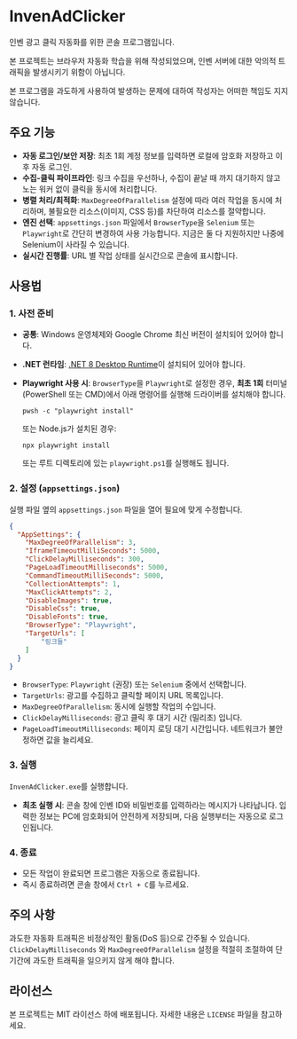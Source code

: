 # InvenAdClicker

인벤 광고 클릭 자동화를 위한 콘솔 프로그램입니다.

본 프로젝트는 브라우저 자동화 학습을 위해 작성되었으며, 인벤 서버에 대한 악의적 트래픽을 발생시키기 위함이 아닙니다.

본 프로그램을 과도하게 사용하여 발생하는 문제에 대하여 작성자는 어떠한 책임도 지지 않습니다.

## 주요 기능

- **자동 로그인/보안 저장**: 최초 1회 계정 정보를 입력하면 로컬에 암호화 저장하고 이후 자동 로그인.
- **수집-클릭 파이프라인**: 링크 수집을 우선하나, 수집이 끝날 때 까지 대기하지 않고 노는 워커 없이 클릭을 동시에 처리합니다.
- **병렬 처리/최적화**: `MaxDegreeOfParallelism` 설정에 따라 여러 작업을 동시에 처리하며, 불필요한 리소스(이미지, CSS 등)를 차단하여 리소스를 절약합니다.
- **엔진 선택**: `appsettings.json` 파일에서 `BrowserType`을 `Selenium` 또는 `Playwright`로 간단히 변경하여 사용 가능합니다. 지금은 둘 다 지원하지만 나중에 Selenium이 사라질 수 있습니다.
- **실시간 진행률**: URL 별 작업 상태를 실시간으로 콘솔에 표시합니다.

## 사용법

### 1. 사전 준비

- **공통**: Windows 운영체제와 Google Chrome 최신 버전이 설치되어 있어야 합니다.
- **.NET 런타임**: [.NET 8 Desktop Runtime](https://dotnet.microsoft.com/en-us/download/dotnet/8.0)이 설치되어 있어야 합니다.
- **Playwright 사용 시**: `BrowserType`을 `Playwright`로 설정한 경우, **최초 1회** 터미널(PowerShell 또는 CMD)에서 아래 명령어를 실행해 드라이버를 설치해야 합니다.
  ```shell
  pwsh -c "playwright install"
  ```
  또는 Node.js가 설치된 경우:
  ```shell
  npx playwright install
  ```

  또는 루트 디렉토리에 있는 `playwright.ps1`를 실행해도 됩니다.

### 2. 설정 (`appsettings.json`)

실행 파일 옆의 `appsettings.json` 파일을 열어 필요에 맞게 수정합니다.

```json
{
  "AppSettings": {
    "MaxDegreeOfParallelism": 3,
    "IframeTimeoutMilliSeconds": 5000,
    "ClickDelayMilliseconds": 300,
    "PageLoadTimeoutMilliseconds": 5000,
    "CommandTimeoutMilliSeconds": 5000,
    "CollectionAttempts": 1,
    "MaxClickAttempts": 2,
    "DisableImages": true,
    "DisableCss": true,
    "DisableFonts": true,
    "BrowserType": "Playwright",
    "TargetUrls": [
        "링크들"
    ]
  }
}
```
- `BrowserType`: `Playwright` (권장) 또는 `Selenium` 중에서 선택합니다.
- `TargetUrls`: 광고를 수집하고 클릭할 페이지 URL 목록입니다.
- `MaxDegreeOfParallelism`: 동시에 실행할 작업의 수입니다.
- `ClickDelayMilliseconds`: 광고 클릭 후 대기 시간 (밀리초) 입니다.
- `PageLoadTimeoutMilliseconds`: 페이지 로딩 대기 시간입니다. 네트워크가 불안정하면 값을 늘리세요.

### 3. 실행

`InvenAdClicker.exe`를 실행합니다.

- **최초 실행 시**: 콘솔 창에 인벤 ID와 비밀번호를 입력하라는 메시지가 나타납니다. 입력한 정보는 PC에 암호화되어 안전하게 저장되며, 다음 실행부터는 자동으로 로그인됩니다.

### 4. 종료

- 모든 작업이 완료되면 프로그램은 자동으로 종료됩니다.
- 즉시 종료하려면 콘솔 창에서 `Ctrl + C`를 누르세요.

## 주의 사항

과도한 자동화 트래픽은 비정상적인 활동(DoS 등)으로 간주될 수 있습니다. `ClickDelayMilliseconds` 와 `MaxDegreeOfParallelism` 설정을 적절히 조절하여 단기간에 과도한 트래픽을 일으키지 않게 해야 합니다.

## 라이선스

본 프로젝트는 MIT 라이선스 하에 배포됩니다. 자세한 내용은 `LICENSE` 파일을 참고하세요.